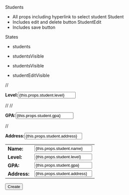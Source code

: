 Students
  - All props including hyperlink to select student
Student
  - Includes edit and delete button
StudentEdit
  - Includes save button

<App>
  <Students />
  <Student />
  <StudentEdit />
</App>

States
  - students

  - studentsVisible
  - studentsVisible
  - studentEditVisible



  <form onSubmit={this.handleSubmit} className="create-form">
    <table className="table">
      <tbody>
        <tr>
          <td><strong>Name:</strong></td>
          <td><input onChange={this.handleChange} value={this.props.student.name} /></td>
        </tr>
        <tr>
          <td><strong>Level:</strong></td>
          <td><input onChange={this.handleChange} value={this.props.student.level} /></td>
        </tr>
        <tr>
          <td><strong>GPA:</strong></td>
          <td><input onChange={this.handleChange} value={this.props.student.gpa} /></td>
        </tr>
        <tr>
          <td><strong>Address:</strong></td>
          <td><input onChange={this.handleChange} value={this.props.student.address} /></td>
        </tr>
        // <p><strong>Level:</strong><input onChange={this.handleChange} value={this.props.student.level} /></p>
        // // <p><strong>GPA:</strong><input onChange={this.handleChange} value={this.props.student.gpa} /></p>
        // <p><strong>Address:</strong><input onChange={this.handleChange} value={this.props.student.address} /></p>
      </tbody>
    </table>
    <button className={"btn btn-success"} type="submit">Create</button>
  </form>
